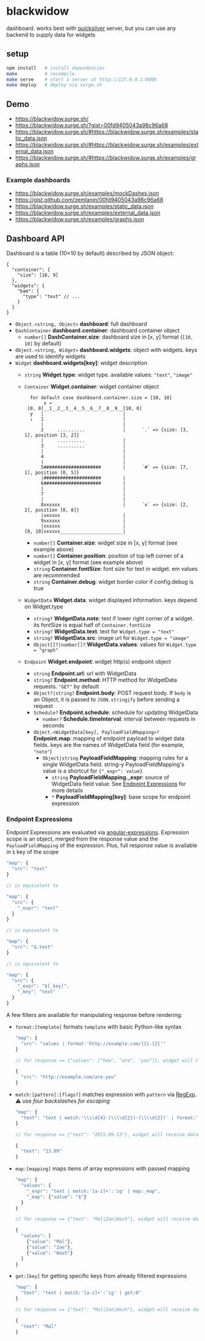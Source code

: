 # blackwidow
dashboard. works best with [quicksilver](http://github.com/zemlanin/quicksilver) server, but you can use any backend to supply data for widgets

## setup
```bash
npm install   # install dependencies
make          # recompile
make serve    # start a server at http://127.0.0.1:8000
make deploy   # deploy via surge.sh
```

## Demo
* https://blackwidow.surge.sh/
* https://blackwidow.surge.sh/?gist=00fd9405043a98c96a68
* https://blackwidow.surge.sh/#https://blackwidow.surge.sh/examples/static_data.json
* https://blackwidow.surge.sh/#https://blackwidow.surge.sh/examples/external_data.json
* https://blackwidow.surge.sh/#https://blackwidow.surge.sh/examples/graphs.json

### Example dashboards
* https://blackwidow.surge.sh/examples/mockDashes.json
* https://gist.github.com/zemlanin/00fd9405043a98c96a68
* https://blackwidow.surge.sh/examples/static_data.json
* https://blackwidow.surge.sh/examples/external_data.json
* https://blackwidow.surge.sh/examples/graphs.json

## Dashboard API
Dashboard is a table (10×10 by default) described by JSON object:

```json5
{
  "container": {
    "size": [16, 9]
  },
  "widgets": {
    "bam": {
      "type": "text" // ...
    }
  }
}
```

* `Object.<string, Object>` **dashboard**: full dashboard
* `DashContainer` **dashboard.container**: dashboard container object
    * `number[]` **DashContainer.size**: dashboard size in [x, y] format (`[10, 10]` by default)
* `Object.<string, Widget>` **dashboard.widgets**: object with widgets. keys are used to identify widgets
* `Widget` **dashboard.widgets[key]**: widget description
    * `string` **Widget.type**: widget type. available values: `"text"`, `"image"`
    * `Container` **Widget.container**: widget container object

        ```
          for default case dashboard.container.size = [10, 10]
               x →
         [0, 0]__1__2__3__4__5__6__7__8__9__[10, 0]
          y   |                             |
          ↓   1                             |
              |                             |
              2     ..........              |      `.` => {size: [3, 1], position [3, 2]}
              |     ..........              |
              3     ..........              |
              |                             |
              4                             |
              |                             |
              5#####################        |      `#` => {size: [7, 1], position [0, 5]}
              |#####################        |
              6#####################        |
              |                             |
              7                             |
              |                             |
              8xxxxxx                       |      `x` => {size: [2, 2], position [0, 8]}
              |xxxxxx                       |
              9xxxxxx                       |
              |xxxxxx                       |
        [0, 10]xxxxxx_______________________|
        ```

        * `number[]` **Container.size**: widget size in [x, y] format (see example above)
        * `number[]` **Container.position**: position of top left corner of a widget in [x, y] format (see example above)
        * `string` **Container.fontSize**: font size for text in widget. em values are recommended
        * `string` **Container.debug**: widget border color if config.debug is true
    * `WidgetData` **Widget.data**: widget displayed information. keys depend on Widget.type
        * `string?` **WidgetData.note**: text if lower right corner of a widget. its fontSize is equal half of `Container.fontSize`
        * `string?` **WidgetData.text**: text for `Widget.type = "text"`
        * `string?` **WidgetData.src**: image url for `Widget.type = "image"`
        * `Object[]?|number[]?` **WidgetData.values**: values for `Widget.type = "graph"`
    * `Endpoint` **Widget.endpoint**: widget http(s) endpoint object
        * `string` **Endpoint.url**: url with WidgetData
        * `string?` **Endpoint.method**: HTTP method for WidgetData requests. `"GET"` by default
        * `Object?|string?` **Endpoint.body**: POST request body. If `body` is an Object, it is passed to `JSON.stringify` before sending a request
        * `Schedule?` **Endpoint.schedule**: schedule for updating WidgetData
            * `number?` **Schedule.timeInterval**: interval between requests in seconds
        * `Object.<WidgetData[key], PayloadFieldMapping>?` **Endpoint.map**: mapping of endpoint payload to widget data fields. keys are the names of WidgetData field (for example, `"note"`)
            * `Object|string` **PayloadFieldMapping**: mapping rules for a single WidgetData field. string-y PayloadFieldMapping's value is a shortcut for `{"_expr": value}`
                * `string` **PayloadFieldMapping._expr**: source of WidgetData field value. See [Endpoint Expressions](#endpoint-expressions) for more details
                * `*` **PayloadFieldMapping[key]**: base scope for endpoint expression

### Endpoint Expressions
Endpoint Expressions are evaluated via [angular-expressions](https://github.com/peerigon/angular-expressions). Expression scope is an object, merged from the response value and the `PayloadFieldMapping` of the expression. Plus, full response value is available in `$` key of the scope

```js
"map": {
  "src": "text"
}

// is equivalent to

"map": {
  "src": {
    "_expr": "text"
  }
}

// is equivalent to

"map": {
  "src": "$.text"
}

// is equivalent to

"map": {
  "src": {
    "_expr": "$[_key]",
    "_key": "text"
  }
}
```

A few filters are available for manipulating response before rendering:
* `format:[template]` formats `template` with basic Python-like syntax

  ```js
  "map": {
    "src": "values | format:'http://example.com/{1}.{2}'"
  }

  // for response == {"values": ["how", "are", "you"]}, widget will receive data

  {
    "src": "http://example.com/are.you"
  }
  ```
* `match:[pattern]:[flags?]` matches expression with `pattern` via [RegExp](https://developer.mozilla.org/en-US/docs/Web/JavaScript/Reference/Global_Objects/RegExp). :warning: use *four backslashes for escaping*

  ```js
  "map": {
    "text": "text | match:'\\\\d{4}-(\\\\d{2})-(\\\\d{2})' | format:'{2}.{1}'"
  }

  // for response == {"text": "2015-09-13"}, widget will receive data

  {
    "text": "13.09"
  }
  ```
* `map:[mapping]` maps items of array expressions with passed mapping

  ```js
  "map": {
    "values": {
      "_expr": "text | match:'[a-z]+':'ig' | map:_map",
      "_map": {"value": "$"}
    }
  }

  // for response == {"text": "Mal|Zoe|Wash"}, widget will receive data

  {
    "values": [
      {"value": "Mal"},
      {"value": "Zoe"},
      {"value": "Wash"}
    ]
  }
  ```
* `get:[key]` for getting specific keys from already filtered expressions

  ```js
  "map": {
    "text": "text | match:'[a-z]+':'ig' | get:0"
  }

  // for response == {"text": "Mal|Zoe|Wash"}, widget will receive data

  {
    "text": "Mal"
  }
  ```
